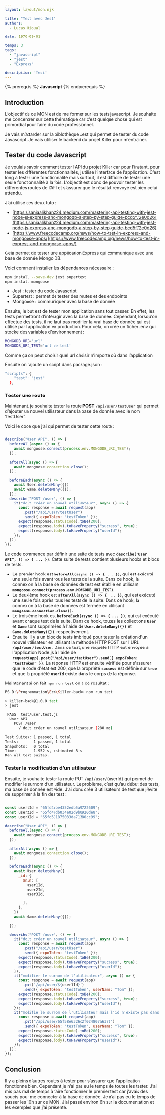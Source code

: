 ```yaml
---
layout: layout/mon.njk

title: "Test avec Jest"
authors:
  - Lucas Rioual

date: 1970-09-01

temps: 3
tags:
  - "javascript"
  - "jest"
  - "Express"

description: "Test"
---
```



{% prerequis %}
**Javascript**
{% endprerequis %}



## Introduction

L’objectif de ce MON est de me former sur les tests javascript.  Je souhaite me concentrer sur cette thématique car c’est quelque chose qui est primordial pour faire du code professionnel.

Je vais m’attarder sur la biblothèque Jest qui permet de tester du code Javascript. Je vais utiliser le backend du projet Killer pour m’entrainer.

## Tester du code Javascript

Je voulais savoir comment tester l’API du projet Killer car pour l’instant, pour tester les différentes fonctionnalités, j’utilise l’interface de l’application. C’est long à tester une fonctionnalité mais surtout, il est difficile de tester une seule fonctionnalité à la fois.
L’objectif est donc de pouvoir tester les différentes routes de l’API et s’assurer que le résultat renvoyé est bien celui attendu.

J’ai utilisé ces deux tuto :

- [https://saniaalikhan224.medium.com/mastering-api-testing-with-jest-node-js-express-and-mongodb-a-step-by-step-guide-bcd5f72e0d26](https://saniaalikhan224.medium.com/mastering-api-testing-with-jest-node-js-express-and-mongodb-a-step-by-step-guide-bcd5f72e0d26)
- [https://www.freecodecamp.org/news/how-to-test-in-express-and-mongoose-apps/](https://www.freecodecamp.org/news/how-to-test-in-express-and-mongoose-apps/)

Cela permet de tester une application Express qui communique avec une base de donnée Mongo DB.

Voici comment installer les dépendances nécessaire :



```bash
npm install --save-dev jest supertest
npm install mongoose
```

- Jest : tester du code Javascript
- Supertest : permet de tester des routes et des endpoints
- Mongoose : communiquer avec la base de donnée

Ensuite, le but est de tester mon application sans tout casser. En effet, les tests permettront d’intéragir avec la base de donnée. Cependant, lorsqu’on effectue des tests, il ne faut pas modifier la vrai base de donnée qui est utilisé par l’application en production.
Pour cela, on crée un ficher .env qui stocke des variables d’environnement :

```bash
MONGODB_URI='url'
MONGODB_URI_TEST='url de test'
```

Comme ça on peut choisir quel url choisir n’importe où dans l’application

Ensuite on rajoute un script dans package.json :

```bash
"scripts": {
    "test": "jest"
  },
```

### Tester une route

Maintenant, je souhaite tester la route **POST** `/api/user/testUser`  qui permet d’ajouter un nouvel utilisateur dans la base de donnée avec le nom ‘testUser’.

Voici le code que j’ai qui permet de tester cette route :

```jsx

describe("User API", () => {
  beforeAll(async () => {
    await mongoose.connect(process.env.MONGODB_URI_TEST);
  });

  afterAll(async () => {
    await mongoose.connection.close();
  });

  beforeEach(async () => {
    await User.deleteMany({})
    await Game.deleteMany({});
  });
  describe("POST /user", () => {
    it("doit créer un nouvel utilisateur", async () => {
      const response = await request(app)
        .post("/api/user/testUser")
        .send({ expoToken: "testToken" });
      expect(response.statusCode).toBe(200);
      expect(response.body).toHaveProperty("success", true);
      expect(response.body).toHaveProperty("userId");
    });
  });
});

```

Le code commence par définir une suite de tests avec **`describe("User API", () => { ... })`**. Cette suite de tests contient plusieurs hooks et blocs de tests.

- Le premier hook est **`beforeAll(async () => { ... })`**, qui est exécuté une seule fois avant tous les tests de la suite. Dans ce hook, la connexion à la base de données de test est établie en utilisant **`mongoose.connect(process.env.MONGODB_URI_TEST)`**.
- Le deuxième hook est **`afterAll(async () => { ... })`**, qui est exécuté une seule fois après tous les tests de la suite. Dans ce hook, la connexion à la base de données est fermée en utilisant **`mongoose.connection.close()`**.
- Le troisième hook est **`beforeEach(async () => { ... })`**, qui est exécuté avant chaque test de la suite. Dans ce hook, toutes les collections **`User`** et **`Game`** sont supprimées à l'aide de **`User.deleteMany({})`** et **`Game.deleteMany({})`**, respectivement.
- Ensuite, il y a un bloc de tests imbriqué pour tester la création d'un nouvel utilisateur en utilisant la méthode HTTP POST sur l'URL **`/api/user/testUser`**. Dans ce test, une requête HTTP est envoyée à l'application Node.js à l'aide de **`request(app).post("/api/user/testUser").send({ expoToken: "testToken" })`**. La réponse HTTP est ensuite vérifiée pour s'assurer que le code d'état est 200, que la propriété **`success`** est définie sur **`true`** et que la propriété **`userId`** existe dans le corps de la réponse.

Maintenant si on fait `npm run test`  on a ce resultat :

```bash
PS D:\Programmation\Ecm\Killer-back> npm run test

> killer-back@1.0.0 test
> jest

 PASS  test/user.test.js
  User API
    POST /user
      √ doit créer un nouvel utilisateur (280 ms)

Test Suites: 1 passed, 1 total
Tests:       1 passed, 1 total
Snapshots:   0 total
Time:        1.952 s, estimated 8 s
Ran all test suites.
```

### Tester la modification d’un utilisateur

Ensuite, je souhaite tester la route PUT `/api/user/`{userId}  qui permet de modifier le surnom d’un utilisateur. Le problème, c’est qu’au début des tests, ma base de donnée est vide. J’ai donc crée 3 utilisateurs de test que j’évite de supprimer à la fin des test :

```jsx

const user1Id = "65fd4cbe4352edb5a9722609";
const user2Id = "65fd4cdb034e02d9b0920de8";
const user3Id = "65fd511875033da71380cc99";

describe("User API", () => {
  beforeAll(async () => {
    await mongoose.connect(process.env.MONGODB_URI_TEST);
  });

  afterAll(async () => {
    await mongoose.connection.close();
  });

  beforeEach(async () => {
    await User.deleteMany({
      _id: {
        $nin: [
          user1Id,
          user2Id,
          user3Id,

        ],
      },
    })
    await Game.deleteMany({});

  });

  describe("POST /user", () => {
    it("doit créer un nouvel utilisateur", async () => {
      const response = await request(app)
        .post("/api/user/testUser")
        .send({ expoToken: "testToken" });
      expect(response.statusCode).toBe(200);
      expect(response.body).toHaveProperty("success", true);
      expect(response.body).toHaveProperty("userId");
    });
    it("modifier le surnom de l'utilisateur", async () => {
      const response = await request(app)
        .put(`/api/user/${user1Id}`)
        .send({ expoToken: "testToken", userName: "Tom" });
      expect(response.statusCode).toBe(200);
      expect(response.body).toHaveProperty("success", true);
      expect(response.body).toHaveProperty("userId");
    });
    it("modifie le surnom de l'utilisateur mais l'id n'existe pas dans la base de donnée", async () => {
      const response = await request(app)
        .put("/api/user/65f58e6326c2f024807a6376")
        .send({ expoToken: "testToken", userName: "Tom" });
      expect(response.statusCode).toBe(200);
      expect(response.body).toHaveProperty("success", true);
      expect(response.body).toHaveProperty("userId");
    });
  });
});
```

## Conclusion

Il y a pleins d’autres routes à tester pour s’assurer que l’application fonctionne bien. Cependant je n’ai pas eu le temps de toutes les tester. J’ai mis pas mal de temps à faire fonctionner le premier test car j’avais des soucis pour me connecter à la base de donnée. Je n’ai pas eu le temps de passer les 10h sur ce MON. J’ai passé environ 6h sur la documentation et les exemples que j’ai présenté.



